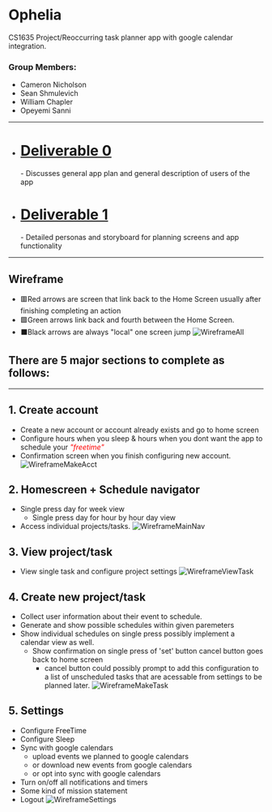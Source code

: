 # Ophelia
CS1635 Project/Reoccurring task planner app with google calendar integration.
### Group Members:
- Cameron Nicholson
- Sean Shmulevich
- William Chapler
- Opeyemi Sanni


___
- <h1><a href="https://docs.google.com/document/d/1RFyngT-M6zcHdIN8o71TNi3WqWU-kVsYHzmeFXxLN3Y/edit">Deliverable 0</a></h1>
  - Discusses general app plan and general description of users of the app
- <h1><a href="https://docs.google.com/presentation/d/1nmNfW_MpaunoF-vFupPI1xJbjUCSXYqzJROpoPPIT4M/edit#slide=id.p">Deliverable 1</a></h1>
  - Detailed personas and storyboard for planning screens and app functionality
___
## Wireframe
- 🟥Red arrows are screen that link back to the Home Screen usually after finishing completing an action
- 🟩Green arrows link back and fourth between the Home Screen.
- ⬛️Black arrows are always "local" one screen jump
![WireframeAll](https://github.com/Sean-Shmulevich/Ophelia/blob/main/.images/WireframeAll.png)

## There are 5 major sections to complete as follows:
___
## 1.  Create account
- Create a new account or account already exists and go to home screen
- Configure hours when you sleep &amp; hours when you dont want the app to schedule your <span style="color:red">*"freetime"*</span>
- Confirmation screen when you finish configuring new account.
![WireframeMakeAcct](https://github.com/Sean-Shmulevich/Ophelia/blob/main/.images/WireframeMakeAcct.png)

## 2.  Homescreen + Schedule navigator
- Single press day for week view
  - Single press day for hour by hour day view
- Access individual projects/tasks.
![WireframeMainNav](https://github.com/Sean-Shmulevich/Ophelia/blob/main/.images/WireframeMainNav.png)

## 3. View project/task
- View single task and configure project settings
![WireframeViewTask](https://github.com/Sean-Shmulevich/Ophelia/blob/main/.images/WireframeViewTask.png)

## 4. Create new project/task
- Collect user information about their event to schedule. 
- Generate and show possible schedules within given paremeters
- Show individual schedules on single press possibly implement a calendar view as well.
  - Show confirmation on single press of 'set' button cancel button goes back to home screen
    - cancel button could possibly prompt to add this configuration to a list of unscheduled tasks that are acessable from settings to be planned later.
![WireframeMakeTask](https://github.com/Sean-Shmulevich/Ophelia/blob/main/.images/WireframeMakeTask.png)

## 5. Settings
- Configure FreeTime
- Configure Sleep
- Sync with google calendars 
  - upload events we planned to google calendars
  - or download new events from google calendars
  - or opt into sync with google calendars
- Turn on/off all notifications and timers
- Some kind of mission statement
- Logout
![WireframeSettings](https://github.com/Sean-Shmulevich/Ophelia/blob/main/.images/WireframeSettings.png)